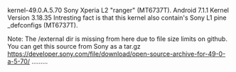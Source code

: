 kernel-49.0.A.5.70
Sony Xperia L2 "ranger" (MT6737T).
Android 7.1.1 Kernel Version 3.18.35 
Intresting fact is that this kernel also contain's
Sony L1 pine _defconfigs (MT6737T).

Note: The /external dir is missing from here due to file size limits on github.
      You can get this source from Sony as a tar.gz https://developer.sony.com/file/download/open-source-archive-for-49-0-a-5-70/
.........

